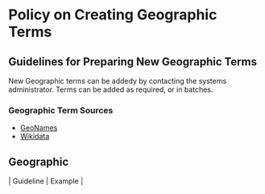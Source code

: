 # Policy on Creating Geographic Terms

## Guidelines for Preparing New Geographic Terms

New Geographic terms can be addedy by contacting the systems administrator. Terms can be added as required, or in batches.

### Geographic Term Sources

* [GeoNames](https://www.geonames.org/)
* [Wikidata](https://www.wikidata.org/wiki/Wikidata:Main_Page)

## Geographic

| Guideline | Example |


